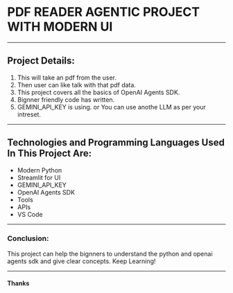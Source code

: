 # PDF READER AGENTIC PROJECT WITH MODERN UI
-----------------------------------------------

## Project Details:

1. This will take an pdf from the user.
2. Then user can like talk with that pdf data.
3. This project covers all the basics of OpenAI Agents SDK.
4. Bignner friendly code has written.
5. GEMINI_API_KEY is using. or You can use anothe LLM as per your intreset.

-------------------------

## Technologies and Programming Languages Used In This Project Are:

- Modern Python
- Streamlit for UI
- GEMINI_API_KEY
- OpenAI Agents SDK
- Tools
- APIs
- VS Code

------------------------

### Conclusion:

This project can help the bignners to understand the python and openai agents sdk and give clear concepts.
Keep Learning!

---

#### Thanks
